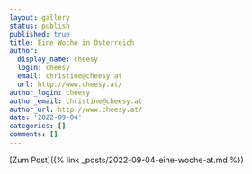 ```yaml
---
layout: gallery
status: publish
published: true
title: Eine Woche in Österreich
author:
  display_name: cheesy
  login: cheesy
  email: christine@cheesy.at
  url: http://www.cheesy.at/
author_login: cheesy
author_email: christine@cheesy.at
author_url: http://www.cheesy.at/
date: '2022-09-04'
categories: []
comments: []
---
```

[Zum Post]({% link _posts/2022-09-04-eine-woche-at.md %})

